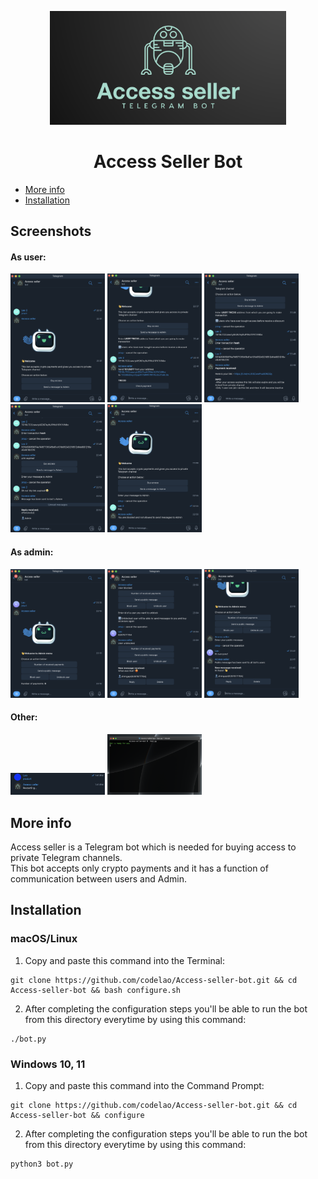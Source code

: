 <p align="center">
  <img src="READMEimages/banner.png" width="75%">
</p>

<h1 align="center">
    Access Seller Bot
</h1>

* [More info](#more-info)
* [Installation](#installation)


## Screenshots
#### As user:
<p>
  <img src="READMEimages/user1.png" width="30%">
  <img src="READMEimages/user2.png" width="30%">
  <img src="READMEimages/user3.png" width="30%">
  <img src="READMEimages/user4.png" width="30%">
  <img src="READMEimages/user5.png" width="30%">
</p>

#### As admin:
<p>
  <img src="READMEimages/admin1.png" width="30%">
  <img src="READMEimages/admin2.png" width="30%">
  <img src="READMEimages/admin3.png" width="30%">
</p>

#### Other:
<p>
  <img src="READMEimages/restart.png" width="30%">
  <img src="READMEimages/running.png" width="30%">
</p>


## More info
Access seller is a Telegram bot which is needed for buying access to private Telegram channels.<br>This bot accepts only crypto payments and it has a function of communication between users and Admin.


## Installation
### macOS/Linux
1. Copy and paste this command into the Terminal:
```
git clone https://github.com/codelao/Access-seller-bot.git && cd Access-seller-bot && bash configure.sh
```
2. After completing the configuration steps you'll be able to run the bot from this directory everytime by using this command:
```
./bot.py
```

### Windows 10, 11
1. Copy and paste this command into the Command Prompt:
```
git clone https://github.com/codelao/Access-seller-bot.git && cd Access-seller-bot && configure
```
2. After completing the configuration steps you'll be able to run the bot from this directory everytime by using this command:
```
python3 bot.py
```
